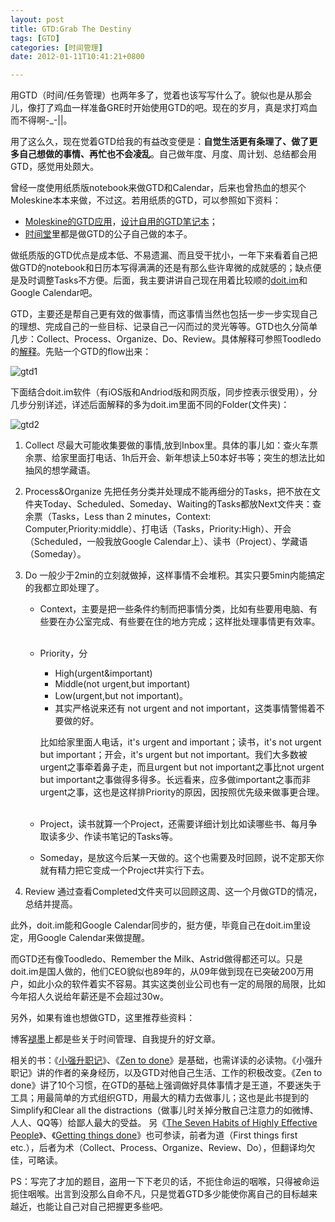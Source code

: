 ```yaml
---
layout: post
title: GTD:Grab The Destiny
tags: [GTD]
categories: [时间管理]
date: 2012-01-11T10:41:21+0800

---
```


用GTD（时间/任务管理）也两年多了，觉着也该写写什么了。貌似也是从那会儿，像打了鸡血一样准备GRE时开始使用GTD的吧。现在的岁月，真是求打鸡血而不得啊-\_-||。

用了这么久，现在觉着GTD给我的有益改变便是：**自觉生活更有条理了、做了更多自己想做的事情、再忙也不会凌乱**。自己做年度、月度、周计划、总结都会用GTD，感觉用处颇大。

曾经一度使用纸质版notebook来做GTD和Calendar，后来也曾热血的想买个Moleskine本本来做，不过这。若用纸质的GTD，可以参照如下资料：

*  [Moleskine的GTD应用][Moleskine_GTD]，[设计自用的GTD笔记本][GTD]；
*  [时间堂][Link 1]里都是做GTD的公子自己做的本子。  


做纸质版的GTD优点是成本低、不易遗漏、而且受干扰小，一年下来看着自己把做GTD的notebook和日历本写得满满的还是有那么些许卑微的成就感的；缺点便是及时调整Tasks不方便。后面，我主要讲讲自己现在用着比较顺的[doit.im][]和Google Calendar吧。

GTD，主要还是帮自己更有效的做事情，而这事情当然也包括一步一步实现自己的理想、完成自己的一些目标、记录自己一闪而过的灵光等等。GTD也久分简单几步：Collect、Process、Organize、Do、Review。具体解释可参照Toodledo的[解释][Link 2]。先贴一个GTD的flow出来：

![gtd1]  

下面结合doit.im软件（有iOS版和Andriod版和网页版，同步控表示很受用），分几步分别详述，详述后面解释的多为doit.im里面不同的Folder(文件夹)：

![gtd2] 

1.   Collect 尽最大可能收集要做的事情,放到Inbox里。具体的事儿如：查火车票余票、给家里面打电话、1h后开会、新年想读上50本好书等；突生的想法比如抽风的想学藏语。
2.   Process&Organize 先把任务分类并处理成不能再细分的Tasks，把不放在文件夹Today、Scheduled、Someday、Waiting的Tasks都放Next文件夹：查余票（Tasks，Less than 2 minutes，Context: Computer,Priority:middle）、打电话（Tasks，Priority:High）、开会（Scheduled，一般我放Google Calendar上）、读书（Project）、学藏语（Someday）。
3.   Do 一般少于2min的立刻就做掉，这样事情不会堆积。其实只要5min内能搞定的我都立即处理了。

     *  Context，主要是把一些条件约制而把事情分类，比如有些要用电脑、有些要在办公室完成、有些要在住的地方完成；这样批处理事情更有效率。                
     *  Priority，分
         - High(urgent&important)
         - Middle(not urgent,but important)
         - Low(urgent,but not important)。
         - 其实严格说来还有 not urgent and not important，这类事情警惕着不要做的好。

        比如给家里面人电话，it's urgent and important；读书，it's not urgent but important；开会，it's urgent but not important。我们大多数被urgent之事牵着鼻子走，而且urgent but not important之事比not urgent but important之事做得多得多。长远看来，应多做important之事而非urgent之事，这也是这样排Priority的原因，因按照优先级来做事更合理。                
     *  Project，读书就算一个Project，还需要详细计划比如读哪些书、每月争取读多少、作读书笔记的Tasks等。             
     *  Someday，是放这今后某一天做的。这个也需要及时回顾，说不定那天你就有精力把它变成一个Project并实行下去。                

4.   Review 通过查看Completed文件夹可以回顾这周、这一个月做GTD的情况，总结并提高。

此外，doit.im能和Google Calendar同步的，挺方便，毕竟自己在doit.im里设定，用Google Calendar来做提醒。

而GTD还有像Toodledo、Remember the Milk、Astrid做得都还可以。只是doit.im是国人做的，他们CEO貌似也89年的，从09年做到现在已突破200万用户，如此小众的软件着实不容易。其实这类创业公司也有一定的局限的局限，比如今年招人久说给年薪还是不会超过30w。  


另外，如果有谁也想做GTD，这里推荐些资料：

博客[褪墨][Link 3]上都是些关于时间管理、自我提升的好文章。

相关的书：《[小强升职记][Link 4]》、《[Zen to done]》是基础，也需详读的必读物。《小强升职记》讲的作者的亲身经历，以及GTD对他自己生活、工作的积极改变。《Zen to done》讲了10个习惯，在GTD的基础上强调做好具体事情才是王道，不要迷失于工具；用最简单的方式组织GTD，用最大的精力去做事儿；这也是此书提到的Simplify和Clear all the distractions（做事儿时关掉分散自己注意力的如微博、人人、QQ等）给鄙人最大的受益。 另《[The Seven Habits of Highly Effective People]》、《[Getting things done]》也可参读，前者为道（First things first etc.），后者为术（Collect、Process、Organize、Review、Do），但翻译均欠佳，可略读。

PS：写完了才加的题目，盗用一下下老贝的话，不扼住命运的咽喉，只得被命运扼住咽喉。出言到没那么自命不凡，只是觉着GTD多少能使你离自己的目标越来越近，也能让自己对自己把握更多些吧。  

[Moleskine_GTD]: http://www.mifengtd.cn/articles/gtd-moleskine-hack-mifengtd.html
[GTD]: http://blog.163.com/kazeno_aya/blog/static/178028085201142052443831/
[Link 1]: http://gtd001.taobao.com/
[doit.im]: https://i.doit.im/
[Link 2]: http://www.toodledo.com/info/gtd.php
[gtd1]: {{site.url}}/assets/posts/images/2012-01-11-gtd1.gif
[gtd2]: {{site.url}}/assets/posts/images/2012-01-11-gtd2.jpeg
[Link 3]: http://www.mifengtd.cn/
[Link 4]: http://book.douban.com/subject/3558629/
[Zen to done]: http://book.douban.com/subject/3296364/
[The Seven Habits of Highly Effective People]: http://book.douban.com/subject/1048007/
[Getting things done]: http://book.douban.com/subject/4849382/